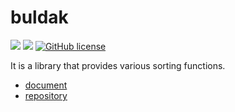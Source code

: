 # buldak

![](https://img.shields.io/badge/language-Rust-red) ![](https://img.shields.io/badge/version-0.7.0-brightgreen) [![GitHub license](https://img.shields.io/badge/license-MIT-blue.svg)](https://github.com/myyrakle/buldak/blob/master/LICENSE)

It is a library that provides various sorting functions.

- [document](https://docs.rs/buldak)
- [repository](https://github.com/myyrakle/buldak)